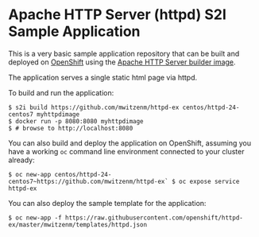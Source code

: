 # Apache HTTP Server (httpd) S2I Sample Application

This is a very basic sample application repository that can be built and deployed
on [OpenShift](https://www.openshift.com) using the [Apache HTTP Server builder image](https://github.com/sclorg/httpd-container).

The application serves a single static html page via httpd.

To build and run the application:

```
$ s2i build https://github.com/mwitzenm/httpd-ex centos/httpd-24-centos7 myhttpdimage
$ docker run -p 8080:8080 myhttpdimage
$ # browse to http://localhost:8080
```

You can also build and deploy the application on OpenShift, assuming you have a
working `oc` command line environment connected to your cluster already:

```$ oc new-app centos/httpd-24-centos7~https://github.com/mwitzenm/httpd-ex`
$ oc expose service httpd-ex```

You can also deploy the sample template for the application:

`$ oc new-app -f https://raw.githubusercontent.com/openshift/httpd-ex/master/mwitzenm/templates/httpd.json`
